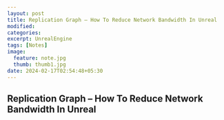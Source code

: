 ```yaml
---
layout: post
title: Replication Graph – How To Reduce Network Bandwidth In Unreal
modified:
categories: 
excerpt: UnrealEngine
tags: [Notes]
image:
  feature: note.jpg
  thumb: thumb1.jpg
date: 2024-02-17T02:54:48+05:30
---
```


## Replication Graph – How To Reduce Network Bandwidth In Unreal
